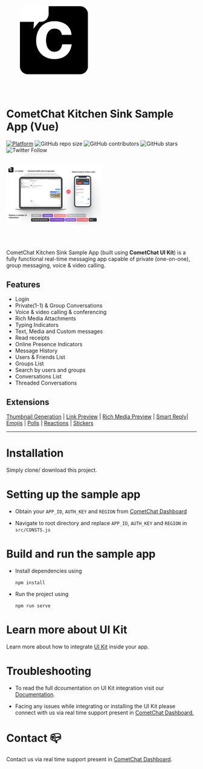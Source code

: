 <div style="width:100%">
    <div style="width:50%;">
        <div align="center">
       <a> <img align="center" width="180" height="180" alt="CometChat" src="./Screenshots/logo.png"> </a>  
        </div>    
    </div>    
</div>



</br></br>

# CometChat Kitchen Sink Sample App (Vue)
[![Platform](https://img.shields.io/badge/Platform-Javascript-brightgreen)](#)
![GitHub repo size](https://img.shields.io/github/repo-size/cometchat-pro/javascript-vue-chat-app)
![GitHub contributors](https://img.shields.io/github/contributors/cometchat-pro/javascript-vue-chat-app)
![GitHub stars](https://img.shields.io/github/stars/cometchat-pro/javascript-vue-chat-app?style=social)
![Twitter Follow](https://img.shields.io/twitter/follow/cometchat?style=social)
</br></br>

<div style="width:100%">
    <div style="width:50%; display:inline-block">
        <div align="center">
          <img align="left" alt="Main" src="./Screenshots/main.png">    
        </div>    
    </div>    
</div>

</br></br>


CometChat Kitchen Sink Sample App (built using **CometChat UI Kit**) is a fully functional real-time messaging app capable of private (one-on-one), group messaging, voice & video calling.


## Features
- Login
- Private(1-1) & Group Conversations
- Voice & video calling & conferencing
- Rich Media Attachments
- Typing Indicators
- Text, Media and Custom messages
- Read receipts
- Online Presence Indicators
- Message History
- Users & Friends List
- Groups List
- Search by users and groups
- Conversations List
- Threaded Conversations
  

 ## Extensions

 [Thumbnail Generation](https://prodocs.cometchat.com/docs/extensions-thumbnail-generation) | [Link Preview](https://prodocs.cometchat.com/docs/extensions-link-preview) | [Rich Media Preview](https://prodocs.cometchat.com/docs/extensions-rich-media-preview) | [Smart Reply](https://prodocs.cometchat.com/docs/extensions-smart-reply)| [Emojis](https://prodocs.cometchat.com/docs/extensions-emojis) | [Polls](https://prodocs.cometchat.com/docs/extensions-polls) | [Reactions](https://prodocs.cometchat.com/docs/extensions-reactions) | [Stickers](https://prodocs.cometchat.com/docs/extensions-stickers)

<hr/> 


# Installation

Simply clone/ download this project.


# Setting up the sample app

- Obtain your `APP_ID`, `AUTH_KEY` and `REGION` from [CometChat Dashboard](https://app.cometchat.com/)
  
- Navigate to root directory and replace `APP_ID`, `AUTH_KEY` and `REGION` in `src/CONSTS.js`

# Build and run the sample app

- Install dependencies using 
   
   ```shell
   npm install
   ```
- Run the project using 
   
   ```shell    
   npm run serve
   ``` 
  

# Learn more about UI Kit

Learn more about how to integrate [UI Kit](https://github.com/cometchat-pro/vue-chat-ui-kit) inside your app.




# Troubleshooting

- To read the full dcoumentation on UI Kit integration visit our [Documentation](https://prodocs.cometchat.com/docs/vue-ui-kit).

- Facing any issues while integrating or installing the UI Kit please connect with us via real time support present in <a href="https://app.cometchat.com/">CometChat Dashboard.</a>


# Contact 📪

Contact us via real time support present in [CometChat Dashboard](https://app.cometchat.com/).
